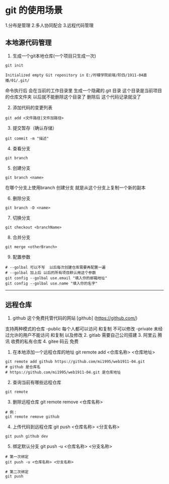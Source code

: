  # git 的使用场景
1.分布是管理
2.多人协同配合
3.远程代码管理

## 本地源代码管理
1. 生成一个git本地仓库(一个项目只生成一次)
```shell
git init 

Initialized empty Git repository in E:/柠檬学院前端/阶四/1911-04直播/01/.git/
```

命令执行后 会在当前的工作目录里 生成一个隐藏的.git 目录  这个目录是当前项目的仓库文件夹 以后就不能删除这个目录了 删除后  这个代码记录就没了

2. 添加代码的变更列表
```shell
git add <文件路径|文件加路径>
```

3. 提交暂存（确认存储）
```shell
git commit -m "描述"
```

4. 查看分支
```shell
git branch
```

5. 创建分支
```shell
git branch <name>
```
在哪个分支上使用branch 创建分支 就是从这个分支上复制一个新的副本

6. 删除分支
```shell
git branch -D <name>
```

7. 切换分支
```shell
git checkout <branchName>
```

8. 合并分支
```shell
git merge <otherBranch>
```
9. 配置参数
```shell
# --golbal 可以不写  以后每次创建仓库需要再配置一遍
# --golbal 加上后 以后的所有项目默认用这个参数
git config --golbal use.email "填入你的邮箱地址"
git config --golbal use.name "填入你的名字"
```

-----------------------------------------------------
## 远程仓库
1. github 这个免费托管代码的网站
[github] (https://github.com/)

支持两种模式的仓库
-public 每个人都可以访问 和复制  不可以修改
-private 未经过允许的用户不能访问 和复制 以及修改
2. gitlab 需要自己公司搭建
3. 阿里云 腾讯 收费的私有仓库
4. gitee 码云 免费

1. 在本地添加一个远程仓库的地址
git remote add <仓库名称> <仓库地址>
```shell
git remote add github https://github.com/mi1995/web1911-04.git
# github 是仓库名
# https://github.com/mi1995/web1911-04.git 是仓库地址
```

2. 查询当前有哪些远程仓库
```shell
git remote 
```

3. 删除远程仓库
git remote remove <仓库名称>
```shell
# 例：
git remote remove github
```

4. 上传代码到远程仓库
git push <仓库名称> <分支名称>
```shell
git push github dev 
```

5. 绑定默认分支
git push -u <仓库名称> <分支名称>
```shell
# 第一次绑定
git push -u <仓库名称> <分支名称>

# 第二次绑定
git push 
```
